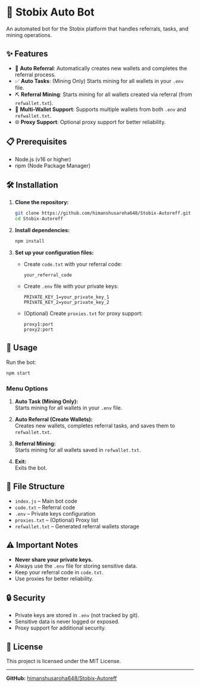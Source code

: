# 🤖 Stobix Auto Bot

An automated bot for the Stobix platform that handles referrals, tasks, and mining operations.

## ✨ Features

- 🔄 **Auto Referral**: Automatically creates new wallets and completes the referral process.
- ✅ **Auto Tasks**: (Mining Only) Starts mining for all wallets in your `.env` file.
- ⛏️ **Referral Mining**: Starts mining for all wallets created via referral (from `refwallet.txt`).
- 💼 **Multi-Wallet Support**: Supports multiple wallets from both `.env` and `refwallet.txt`.
- 🌐 **Proxy Support**: Optional proxy support for better reliability.

## 📋 Prerequisites

- Node.js (v16 or higher)
- npm (Node Package Manager)

## 🛠️ Installation

1. **Clone the repository:**
   ```bash
   git clone https://github.com/himanshusaroha648/Stobix-Autoreff.git
   cd Stobix-Autoreff
   ```

2. **Install dependencies:**
   ```bash
   npm install
   ```

3. **Set up your configuration files:**
   - Create `code.txt` with your referral code:
     ```
     your_referral_code
     ```
   - Create `.env` file with your private keys:
     ```
     PRIVATE_KEY_1=your_private_key_1
     PRIVATE_KEY_2=your_private_key_2
     ```
   - (Optional) Create `proxies.txt` for proxy support:
     ```
     proxy1:port
     proxy2:port
     ```

## 🚀 Usage

Run the bot:
```bash
npm start
```

### Menu Options

1. **Auto Task (Mining Only):**  
   Starts mining for all wallets in your `.env` file.

2. **Auto Referral (Create Wallets):**  
   Creates new wallets, completes referral tasks, and saves them to `refwallet.txt`.

3. **Referral Mining:**  
   Starts mining for all wallets saved in `refwallet.txt`.

4. **Exit:**  
   Exits the bot.

## 📁 File Structure

- `index.js` – Main bot code
- `code.txt` – Referral code
- `.env` – Private keys configuration
- `proxies.txt` – (Optional) Proxy list
- `refwallet.txt` – Generated referral wallets storage

## ⚠️ Important Notes

- **Never share your private keys.**
- Always use the `.env` file for storing sensitive data.
- Keep your referral code in `code.txt`.
- Use proxies for better reliability.

## 🔒 Security

- Private keys are stored in `.env` (not tracked by git).
- Sensitive data is never logged or exposed.
- Proxy support for additional security.

## 📝 License

This project is licensed under the MIT License.

---

**GitHub:** [himanshusaroha648/Stobix-Autoreff](https://github.com/himanshusaroha648/Stobix-Autoreff)
